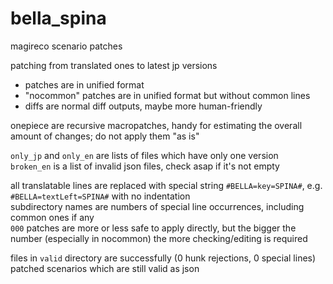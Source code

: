 # bella_spina
magireco scenario patches

patching from translated ones to latest jp versions

- patches are in unified format
- "nocommon" patches are in unified format but without common lines
- diffs are normal diff outputs, maybe more human-friendly

onepiece are recursive macropatches, handy for estimating the overall amount of changes; do not apply them "as is"

`only_jp` and `only_en` are lists of files which have only one version<br/>
`broken_en` is a list of invalid json files, check asap if it's not empty

all translatable lines are replaced with special string `#BELLA=key=SPINA#`, e.g. `#BELLA=textLeft=SPINA#` with no indentation<br/>
subdirectory names are numbers of special line occurrences, including common ones if any<br/>
`000` patches are more or less safe to apply directly, but the bigger the number (especially in nocommon) the more checking/editing is required

files in `valid` directory are successfully (0 hunk rejections, 0 special lines) patched scenarios which are still valid as json
